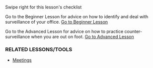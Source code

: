 [Title]: # (What now?)
[Difficulty]: # (Expert)
[Order]: # (23)

Swipe right for this lesson's checklist

Go to the Beginner Lesson for advice on how to identify and deal with surveillance of your office.
[Go to Beginner Lesson](umbrella://lesson/counter-surveillance/1)

Go to the Advanced Lesson for advice on how to practice counter-surveillance when you are out on foot.
[Go to Advanced Lesson](umbrella://lesson/counter-surveillance/2)

### RELATED LESSONS/TOOLS

*   [Meetings](umbrella://lesson/meetings)